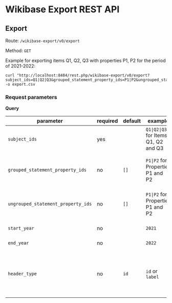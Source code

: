 # Wikibase Export REST API

## Export

Route: `/wikibase-export/v0/export`

Method: `GET`

Example for exporting items Q1, Q2, Q3 with properties P1, P2 for the period of 2021-2022:

```shell
curl "http://localhost:8484/rest.php/wikibase-export/v0/export?subject_ids=Q1|Q2|Q3&grouped_statement_property_ids=P1|P2&ungrouped_statement_property_ids=P3|P4&start_year=2021&end_year=2022" -o export.csv
```

### Request parameters

**Query**

| parameter                          | required | default | example                              | description                                           |
|------------------------------------|----------|---------|--------------------------------------|-------------------------------------------------------|
| `subject_ids`                      | yes      |         | `Q1\|Q2\|Q3` for Items Q1, Q2 and Q3 | The item IDs, separated with \|                       |
| `grouped_statement_property_ids`   | no       | `[]`    | `P1\|P2` for Properties P1 and P2    | The property IDs, separated with \|                   |
| `ungrouped_statement_property_ids` | no       | `[]`    | `P1\|P2` for Properties P1 and P2    | The property IDs, separated with \|                   |
| `start_year`                       | no       |         | `2021`                               | The start year                                        |
| `end_year`                         | no       |         | `2022`                               | The end year                                          |
| `header_type`                      | no       | `id`    | `id` or `label`                      | Whether to use property IDs or labels for the headers |

